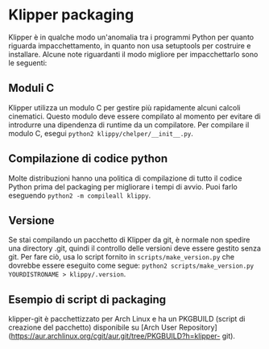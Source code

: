 # Klipper packaging

Klipper è in qualche modo un'anomalia tra i programmi Python per quanto riguarda impacchettamento, in quanto non usa setuptools per costruire e installare. Alcune note riguardanti il modo migliore per impacchettarlo sono le seguenti:

## Moduli C

Klipper utilizza un modulo C per gestire più rapidamente alcuni calcoli cinematici. Questo modulo deve essere compilato al momento per evitare di introdurre una dipendenza di runtime da un compilatore. Per compilare il modulo C, esegui `python2 klippy/chelper/__init__.py`.

## Compilazione di codice python

Molte distribuzioni hanno una politica di compilazione di tutto il codice Python prima del packaging per migliorare i tempi di avvio. Puoi farlo eseguendo `python2 -m compileall klippy`.

## Versione

Se stai compilando un pacchetto di Klipper da git, è normale non spedire una directory .git, quindi il controllo delle versioni deve essere gestito senza git. Per fare ciò, usa lo script fornito in `scripts/make_version.py` che dovrebbe essere eseguito come segue: `python2 scripts/make_version.py YOURDISTRONAME > klippy/.version`.

## Esempio di script di packaging

klipper-git è pacchettizzato per Arch Linux e ha un PKGBUILD (script di creazione del pacchetto) disponibile su [Arch User Repository](https://aur.archlinux.org/cgit/aur.git/tree/PKGBUILD?h=klipper- git).
